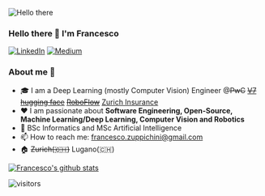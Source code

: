 ![Hello there](https://media1.tenor.com/images/6a4df9527c54d4528fb2b2ab47e7d422/tenor.gif?itemid=13774600)

### Hello there 👋 I'm Francesco

<p> <a href="https://www.linkedin.com/in/francesco-saverio-zuppichini-94659a150/" target="_blank"><img alt="LinkedIn" src="https://img.shields.io/badge/linkedin-%230077B5.svg?&style=for-the-badge&logo=linkedin&logoColor=white" /></a>  <a href="https://medium.com/@FrancescoZ" target="_blank"><img alt="Medium" src="https://img.shields.io/badge/medium-%2312100E.svg?&style=for-the-badge&logo=medium&logoColor=white" /></a> 
</p>

### About me :rocket:
- 🎓  I am a Deep Learning (mostly Computer Vision) Engineer  @~~PwC~~ ~~[V7](https://www.v7labs.com/)~~ ~~[hugging face](https://huggingface.co/)~~ ~~[RoboFlow](https://roboflow.com/)~~ [Zurich Insurance](https://www.zurich.it/)
- ❤️ I am passionate about **Software Engineering, Open-Source, Machine Learning/Deep Learning, Computer Vision and Robotics** 
- 📜 BSc Informatics and MSc Artificial Intelligence
- 📫 How to reach me: francesco.zuppichini@gmail.com
- 🏠 ~~Zurich(🇨🇭)~~ Lugano(🇨🇭) 


[![Francesco's github stats](https://github-readme-stats.vercel.app/api?username=FrancescoSaverioZuppichini)](https://github.com/anuraghazra/github-readme-stats)

![visitors](https://visitor-badge.glitch.me/badge?page_id=FrancescoSaverioZuppichini.count_visitors)

